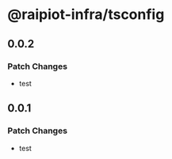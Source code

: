 # @raipiot-infra/tsconfig

## 0.0.2

### Patch Changes

- test

## 0.0.1

### Patch Changes

- test
